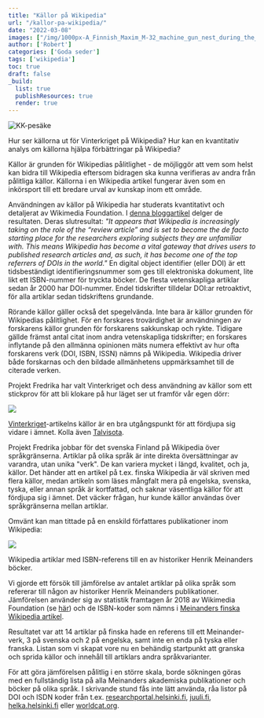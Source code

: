 ```yaml
---
title: "Källor på Wikipedia"
url: "/kallor-pa-wikipedia/"
date: "2022-03-08"
images: ["/img/1000px-A_Finnish_Maxim_M-32_machine_gun_nest_during_the_Winter_War.jpeg"]
author: ['Robert']
categories: ['Goda seder']
tags: ['wikipedia']
toc: true
draft: false
_build:
  list: true
  publishResources: true
  render: true
---
```


![KK-pesäke](/img/1000px-A_Finnish_Maxim_M-32_machine_gun_nest_during_the_Winter_War.jpeg)


Hur ser källorna ut för Vinterkriget på Wikipedia? Hur kan en kvantitativ analys om källorna hjälpa förbättringar på Wikipedia?

Källor är grunden för Wikipedias pålitlighet - de möjliggör att vem som helst kan bidra till Wikipedia eftersom bidragen ska kunna verifieras av andra från pålitliga källor. Källorna i en Wikipedia artikel fungerar även som en inkörsport till ett bredare urval av kunskap inom ett område.

Användningen av källor på Wikipedia har studerats kvantitativt och detaljerat av Wikimedia Foundation. I [denna bloggartikel](https://medium.com/freely-sharing-the-sum-of-all-knowledge/what-are-the-ten-most-cited-sources-on-wikipedia-lets-ask-the-data-34071478785a) delger de resultaten. Deras slutresultat: _"It appears that Wikipedia is increasingly taking on the role of the “review article” and is set to become the de facto starting place for the researchers exploring subjects they are unfamiliar with. This means Wikipedia has become a vital gateway that drives users to published research articles and, as such, it has become one of the top referrers of DOIs in the world."_ En digital object identifier (eller DOI) är ett tidsbeständigt identifieringsnummer som ges till elektroniska dokument, lite likt ett ISBN-nummer för tryckta böcker. De flesta vetenskapliga artiklar sedan år 2000 har DOI-nummer. Endel tidskrifter tilldelar DOI:ar retroaktivt, för alla artiklar sedan tidskriftens grundande.

Rörande källor gäller också det spegelvända. Inte bara är källor grunden för Wikipedias pålitlighet. För en forskares trovärdighet är användningen av forskarens källor grunden för forskarens sakkunskap och rykte. Tidigare gällde främst antal citat inom andra vetenskapliga tidskrifter; en forskares inflytande på den allmänna opinionen mäts numera effektivt av hur ofta forskarens verk (DOI, ISBN, ISSN) nämns på Wikipedia. Wikipedia driver både forskarnas och den bildade allmänhetens uppmärksamhet till de citerade verken.

Projekt Fredrika har valt Vinterkriget och dess användning av källor som ett stickprov för att bli klokare på hur läget ser ut framför vår egen dörr:

![](/img/2022/03/Screenshot-2022-03-08-at-10.18.45-1-1024x663.png)

[Vinterkriget](https://sv.wikipedia.org/wiki/Vinterkriget)\-artikelns källor är en bra utgångspunkt för att fördjupa sig vidare i ämnet. Kolla även [Talvisota](http://fi.wikipedia.org/wiki/Talvisota).

Projekt Fredrika jobbar för det svenska Finland på Wikipedia över språkgränserna. Artiklar på olika språk är inte direkta översättningar av varandra, utan unika "verk". De kan variera mycket i längd, kvalitet, och ja, källor. Det händer att en artikel på t.ex. finska Wikipedia är väl skriven med flera källor, medan artikeln som läses mångfalt mera på engelska, svenska, tyska, eller annan språk är kortfattad, och saknar väsentliga källor för att fördjupa sig i ämnet. Det väcker frågan, hur kunde källor användas över språkgränserna mellan artiklar.

Omvänt kan man tittade på en enskild författares publikationer inom Wikipedia:

![](/img/2022/03/Screenshot-2022-03-08-at-11.46.46-1024x741.png)

Wikipedia artiklar med ISBN-referens till en av historiker Henrik Meinanders böcker.

Vi gjorde ett försök till jämförelse av antalet artiklar på olika språk som refererar till någon av historiker Henrik Meinanders publikationer. Jämförelsen använder sig av statistik framtagen år 2018 av Wikimedia Foundation (se [här](https://medium.com/freely-sharing-the-sum-of-all-knowledge/what-are-the-ten-most-cited-sources-on-wikipedia-lets-ask-the-data-34071478785a)) och de ISBN-koder som nämns i [Meinanders finska Wikipedia artikel](https://fi.wikipedia.org/wiki/Henrik_Meinander).

Resultatet var att 14 artiklar på finska hade en referens till ett Meinander-verk, 3 på svenska och 2 på engelska, samt inte en enda på tyska eller franska. Listan som vi skapat vore nu en behändig startpunkt att granska och sprida källor och innehåll till artiklars andra språkvarianter.

För att göra jämförelsen pålitlig i en större skala, borde sökningen göras med en fullständig lista på alla Meinanders akademiska publikationer och böcker på olika språk. I skrivande stund fås inte lätt använda, råa listor på DOI och ISDN koder från t.ex. [researchportal.helsinki.fi](https://researchportal.helsinki.fi/en/publications/?search=Henrik+meinander&originalSearch=Henrik+meinander&pageSize=50&ordering=rating&descending=true&showAdvanced=false&allConcepts=true&inferConcepts=true&searchBy=PartOfNameOrTitle), [juuli.fi](http://juuli.fi), [helka.helsinki.fi](https://helka.helsinki.fi) eller [worldcat.org](https://www.worldcat.org).

